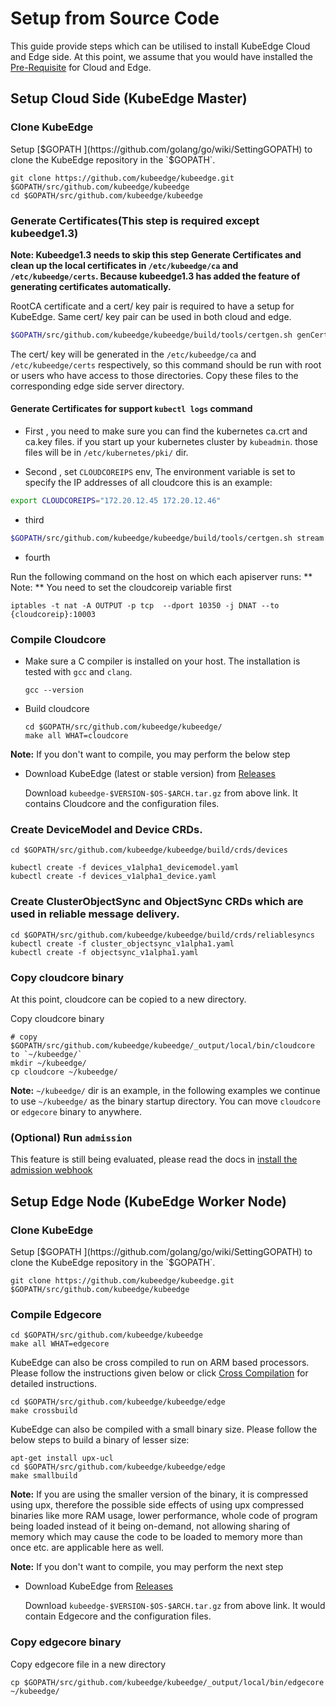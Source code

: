 # Setup from Source Code

This guide provide steps which can be utilised to install KubeEdge Cloud and Edge side. At this point, we assume that you would have installed the [Pre-Requisite](develop_kubeedge.md#pre-requisite) for Cloud and Edge.

## Setup Cloud Side (KubeEdge Master)

### Clone KubeEdge

Setup [$GOPATH ](https://github.com/golang/go/wiki/SettingGOPATH) to clone the KubeEdge repository in the `$GOPATH`.

```shell
git clone https://github.com/kubeedge/kubeedge.git $GOPATH/src/github.com/kubeedge/kubeedge
cd $GOPATH/src/github.com/kubeedge/kubeedge
```

### Generate Certificates(This step is required except kubeedge1.3)

**Note: Kubeedge1.3 needs to skip this step Generate Certificates and clean up the local certificates in `/etc/kubeedge/ca` and `/etc/kubeedge/certs`. Because kubeedge1.3 has added the feature of generating certificates automatically.**

RootCA certificate and a cert/ key pair is required to have a setup for KubeEdge. Same cert/ key pair can be used in both cloud and edge.

```bash
$GOPATH/src/github.com/kubeedge/kubeedge/build/tools/certgen.sh genCertAndKey edge
```

The cert/ key will be generated in the `/etc/kubeedge/ca` and `/etc/kubeedge/certs` respectively, so this command should be run with root or users who have access to those directories. Copy these files to the corresponding edge side server directory.

#### Generate Certificates for support `kubectl logs` command

+ First , you need to make sure you can find the kubernetes ca.crt and ca.key files. if you start up your kubernetes cluster by `kubeadmin`. 
those files will be in `/etc/kubernetes/pki/` dir.

+ Second , set `CLOUDCOREIPS` env, The environment variable is set to specify the IP addresses of all cloudcore
this is an example:
```bash
export CLOUDCOREIPS="172.20.12.45 172.20.12.46"
```

+ third

```bash
$GOPATH/src/github.com/kubeedge/kubeedge/build/tools/certgen.sh stream 
```

+ fourth

Run the following command on the host on which each apiserver runs:
** Note: ** You need to set the cloudcoreip variable first
```
iptables -t nat -A OUTPUT -p tcp  --dport 10350 -j DNAT --to {cloudcoreip}:10003
```

### Compile Cloudcore

+ Make sure a C compiler is installed on your host. The installation is tested with `gcc` and `clang`.

  ```shell
  gcc --version
  ```

+ Build cloudcore

  ```shell
  cd $GOPATH/src/github.com/kubeedge/kubeedge/
  make all WHAT=cloudcore
  ```

 **Note:** If you don't want to compile, you may perform the below step

+ Download KubeEdge (latest or stable version) from [Releases](https://github.com/kubeedge/kubeedge/releases)

  Download `kubeedge-$VERSION-$OS-$ARCH.tar.gz` from above link. It contains Cloudcore and the configuration files.

### Create DeviceModel and Device CRDs.

```shell
cd $GOPATH/src/github.com/kubeedge/kubeedge/build/crds/devices

kubectl create -f devices_v1alpha1_devicemodel.yaml
kubectl create -f devices_v1alpha1_device.yaml
```

### Create ClusterObjectSync and ObjectSync CRDs which are used in reliable message delivery.

```shell
cd $GOPATH/src/github.com/kubeedge/kubeedge/build/crds/reliablesyncs
kubectl create -f cluster_objectsync_v1alpha1.yaml
kubectl create -f objectsync_v1alpha1.yaml
```

### Copy cloudcore binary

At this point, cloudcore can be copied to a new directory.

Copy cloudcore binary

```shell
# copy $GOPATH/src/github.com/kubeedge/kubeedge/_output/local/bin/cloudcore to `~/kubeedge/`
mkdir ~/kubeedge/
cp cloudcore ~/kubeedge/
```

**Note:**  `~/kubeedge/` dir is an example, in the following examples we continue to  use `~/kubeedge/` as the binary startup directory. You can move `cloudcore` or  `edgecore` binary to anywhere.


### (**Optional**) Run `admission`

This feature is still being evaluated, please read the docs in [install the admission webhook](../../build/admission/README.md)

## Setup Edge Node (KubeEdge Worker Node)

### Clone KubeEdge

Setup [$GOPATH ](https://github.com/golang/go/wiki/SettingGOPATH) to clone the KubeEdge repository in the `$GOPATH`.

```shell
git clone https://github.com/kubeedge/kubeedge.git $GOPATH/src/github.com/kubeedge/kubeedge
```

### Compile Edgecore

```shell
cd $GOPATH/src/github.com/kubeedge/kubeedge
make all WHAT=edgecore
```

KubeEdge can also be cross compiled to run on ARM based processors.
Please follow the instructions given below or click [Cross Compilation](cross-compilation.md) for detailed instructions.

```shell
cd $GOPATH/src/github.com/kubeedge/kubeedge/edge
make crossbuild
```

KubeEdge can also be compiled with a small binary size. Please follow the below steps to build a binary of lesser size:

```shell
apt-get install upx-ucl
cd $GOPATH/src/github.com/kubeedge/kubeedge/edge
make smallbuild
```

**Note:** If you are using the smaller version of the binary, it is compressed using upx, therefore the possible side effects of using upx compressed binaries like more RAM usage,
lower performance, whole code of program being loaded instead of it being on-demand, not allowing sharing of memory which may cause the code to be loaded to memory
more than once etc. are applicable here as well.

**Note:** If you don't want to compile, you may perform the next step

+ Download KubeEdge from [Releases](https://github.com/kubeedge/kubeedge/releases)

  Download `kubeedge-$VERSION-$OS-$ARCH.tar.gz` from above link. It would contain Edgecore and the configuration files.

### Copy edgecore binary

Copy edgecore file in a new directory

```shell
cp $GOPATH/src/github.com/kubeedge/kubeedge/_output/local/bin/edgecore ~/kubeedge/
```
